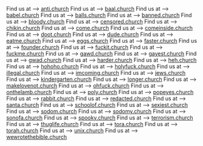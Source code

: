Find us at --> [anti.church](http://anti.church)
Find us at --> [baal.church](http://baal.church)
Find us at --> [babel.church](http://babel.church)
Find us at --> [balls.church](http://balls.church)
Find us at --> [banned.church](http://banned.church)
Find us at --> [bloody.church](http://bloody.church)
Find us at --> [censored.church](http://censored.church)
Find us at --> [chikin.church](http://chikin.church)
Find us at --> [come.church](http://come.church)
Find us at --> [comeinside.church](http://comeinside.church)
Find us at --> [doot.church](http://doot.church)
Find us at --> [dude.church](http://dude.church)
Find us at --> [eatme.church](http://eatme.church)
Find us at --> [eggs.church](http://eggs.church)
Find us at --> [faster.church](http://faster.church)
Find us at --> [founder.church](http://founder.church)
Find us at --> [fuckit.church](http://fuckit.church)
Find us at --> [fuckme.church](http://fuckme.church)
Find us at --> [gawd.church](http://gawd.church)
Find us at --> [gayest.church](http://gayest.church)
Find us at --> [gwad.church](http://gwad.church)
Find us at --> [harder.church](http://harder.church)
Find us at --> [heh.church](http://heh.church)
Find us at --> [hohoho.church](http://hohoho.church)
Find us at --> [holyfuck.church](http://holyfuck.church)
Find us at --> [illegal.church](http://illegal.church)
Find us at --> [imcoming.church](http://imcoming.church)
Find us at --> [jews.church](http://jews.church)
Find us at --> [kindergarten.church](http://kindergarten.church)
Find us at --> [longer.church](http://longer.church)
Find us at --> [makelovenot.church](http://makelovenot.church)
Find us at --> [ohfuck.church](http://ohfuck.church)
Find us at --> [onthelamb.church](http://onthelamb.church)
Find us at --> [poly.church](http://poly.church)
Find us at --> [popeyes.church](http://popeyes.church)
Find us at --> [rabbit.church](http://rabbit.church)
Find us at --> [redacted.church](http://redacted.church)
Find us at --> [santa.church](http://santa.church)
Find us at --> [schoolof.church](http://schoolof.church)
Find us at --> [sexiest.church](http://sexiest.church)
Find us at --> [sodom.church](http://sodom.church)
Find us at --> [sodomy.church](http://sodomy.church)
Find us at --> [sonofa.church](http://sonofa.church)
Find us at --> [spooky.church](http://spooky.church)
Find us at --> [terrorism.church](http://terrorism.church)
Find us at --> [thuglife.church](http://thuglife.church)
Find us at --> [tora.church](http://tora.church)
Find us at --> [torah.church](http://torah.church)
Find us at --> [unix.church](http://unix.church)
Find us at --> [wewrotethebible.church](http://wewrotethebible.church)